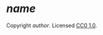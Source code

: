 # $name$

Copyright $author$. Licensed [CC0 1.0][license].

[license]: https://creativecommons.org/publicdomain/zero/1.0/
